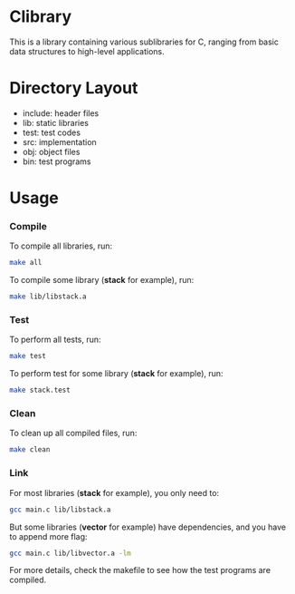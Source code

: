 # Clibrary

This is a library containing various sublibraries for C, ranging from basic data structures to high-level applications.

# Directory Layout

- include: header files
- lib: static libraries
- test: test codes
- src: implementation
- obj: object files
- bin: test programs

# Usage

### Compile

To compile all libraries, run:

```bash
make all
```

To compile some library (**stack** for example), run:

```bash
make lib/libstack.a
```

### Test

To perform all tests, run:

```bash
make test
```

To perform test for some library (**stack** for example), run:

```bash
make stack.test
```

### Clean

To clean up all compiled files, run:

```bash
make clean
```

### Link

For most libraries (**stack** for example), you only need to:

```bash
gcc main.c lib/libstack.a
```

But some libraries (**vector** for example) have dependencies, and you have to append more flag:

```bash
gcc main.c lib/libvector.a -lm
```

For more details, check the makefile to see how the test programs are compiled.
